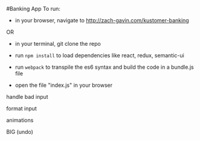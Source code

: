 #Banking App
To run: 
- in your browser, navigate to http://zach-gavin.com/kustomer-banking

OR

- in your terminal, git clone the repo
- run `npm install` to load dependencies like react, redux, semantic-ui
- run `webpack` to transpile the es6 syntax and build the code in a bundle.js file

- open the file "index.js" in your browser


<!-- TODO -->
handle bad input

format input

animations

BIG (undo)